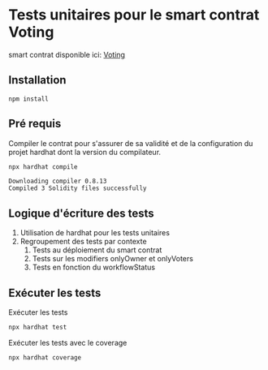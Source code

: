 # Tests unitaires pour le smart contrat Voting

smart contrat disponible ici: [Voting](https://github.com/BenBktech/Promo-Buterin/blob/main/1.Solidity/Voting.sol)


## Installation

```shell
npm install
```


## Pré requis

Compiler le contrat pour s'assurer de sa validité et de la configuration du projet hardhat dont la version du compilateur.

```bash
npx hardhat compile
```

```
Downloading compiler 0.8.13
Compiled 3 Solidity files successfully
```


## Logique d'écriture des tests

1. Utilisation de hardhat pour les tests unitaires
2. Regroupement des tests par contexte
   1. Tests au déploiement du smart contrat
   2. Tests sur les modifiers onlyOwner et onlyVoters
   3. Tests en fonction du workflowStatus

## Exécuter les tests

Exécuter les tests

```bash
npx hardhat test
```

Exécuter les tests avec le coverage

```bash
npx hardhat coverage
```

